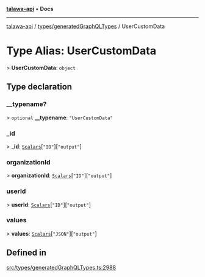 [**talawa-api**](../../../README.md) • **Docs**

***

[talawa-api](../../../modules.md) / [types/generatedGraphQLTypes](../README.md) / UserCustomData

# Type Alias: UserCustomData

\> **UserCustomData**: `object`

## Type declaration

### \_\_typename?

\> `optional` **\_\_typename**: `"UserCustomData"`

### \_id

\> **\_id**: [`Scalars`](Scalars.md)\[`"ID"`\]\[`"output"`\]

### organizationId

\> **organizationId**: [`Scalars`](Scalars.md)\[`"ID"`\]\[`"output"`\]

### userId

\> **userId**: [`Scalars`](Scalars.md)\[`"ID"`\]\[`"output"`\]

### values

\> **values**: [`Scalars`](Scalars.md)\[`"JSON"`\]\[`"output"`\]

## Defined in

[src/types/generatedGraphQLTypes.ts:2988](https://github.com/PalisadoesFoundation/talawa-api/blob/fb5076f344cd74d4e51c692cbc70fc337bf1ac39/src/types/generatedGraphQLTypes.ts#L2988)

